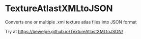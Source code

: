 # TextureAtlastXMLtoJSON


Converts one or multiple .xml texture atlas files into JSON format 


Try at  https://bewelge.github.io/TextureAtlastXMLtoJSON/ 
